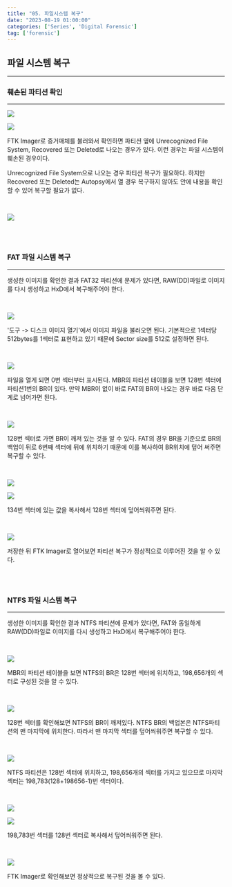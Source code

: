 ```yaml
---
title: "05. 파일시스템 복구"
date: "2023-08-19 01:00:00"
categories: ['Series', 'Digital Forensic']
tag: ['forensic']
---
```


## **파일 시스템 복구**
----

### 훼손된 파티션 확인
---

![](/assets/images/2023-08-19-forensic5/2023-08-19-00-49-48.png)

![](/assets/images/2023-08-19-forensic5/2023-08-19-00-50-50.png)

FTK Imager로 증거매체를 불러와서 확인하면 파티션 옆에 Unrecognized File System, Recovered 또는 Deleted로 나오는 경우가 있다. 이런 경우는 파일 시스템이 훼손된 경우이다.

Unrecognized File System으로 나오는 경우 파티션 복구가 필요하다. 하지만 Recovered 또는 Deleted는 Autopsy에서 열 경우 복구하지 않아도 안에 내용을 확인할 수 있어 복구할 필요가 없다.

<br>

![](/assets/images/2023-08-19-forensic5/2023-08-19-00-54-21.png)

<br>
<br>

### FAT 파일 시스템 복구
---

생성한 이미지를 확인한 결과 FAT32 파티션에 문제가 있다면, RAW(DD)파일로 이미지를 다시 생성하고 HxD에서 복구해주어야 한다.

<br>

![](/assets/images/2023-08-19-forensic5/2023-08-19-01-01-36.png)

'도구 -> 디스크 이미지 열기'에서 이미지 파일을 불러오면 된다. 기본적으로 1섹터당 512bytes를 1섹터로 표현하고 있기 때문에 Sector size를 512로 설정하면 된다.

<br>

![](/assets/images/2023-08-19-forensic5/2023-08-19-01-05-26.png)

파일을 열게 되면 0번 섹터부터 표시된다. MBR의 파티션 테이블을 보면 128번 섹터에 파티션1번의 BR이 있다. 만약 MBR이 없이 바로 FAT의 BR이 나오는 경우 바로 다음 단계로 넘어가면 된다.

<br>

![](/assets/images/2023-08-19-forensic5/2023-08-19-01-11-22.png)

128번 섹터로 가면 BR이 깨져 있는 것을 알 수 있다. FAT의 경우 BR을 기준으로 BR의 백업이 뒤로 6번째 섹터에 뒤에 위치하기 때문에 이를 복사하여 BR위치에 덮어 써주면 복구할 수 있다.

<br>

![](/assets/images/2023-08-19-forensic5/2023-08-19-01-13-25.png)

![](/assets/images/2023-08-19-forensic5/2023-08-19-01-15-52.png)

134번 섹터에 있는 값을 복사해서 128번 섹터에 덮어씌워주면 된다. 

<br>

![](/assets/images/2023-08-19-forensic5/2023-08-19-01-19-54.png)

저장한 뒤 FTK Imager로 열어보면 파티션 복구가 정상적으로 이루어진 것을 알 수 있다.

<br>
<br>

### NTFS 파일 시스템 복구
---

생성한 이미지를 확인한 결과 NTFS 파티션에 문제가 있다면, FAT와 동일하게 RAW(DD)파일로 이미지를 다시 생성하고 HxD에서 복구해주어야 한다.

<br>

![](/assets/images/2023-08-19-forensic5/2023-08-20-23-33-04.png)

MBR의 파티션 테이블을 보면 NTFS의 BR은 128번 섹터에 위치하고, 198,656개의 섹터로 구성된 것을 알 수 있다.

<br>

![](/assets/images/2023-08-19-forensic5/2023-08-20-23-35-06.png)

128번 섹터를 확인해보면 NTFS의 BR이 깨져있다. NTFS BR의 백업본은 NTFS파티션의 맨 마지막에 위치한다. 따라서 맨 마지막 섹터를 덮어씌워주면 복구할 수 있다.

<br>

![](/assets/images/2023-08-19-forensic5/2023-08-20-23-36-57.png)

NTFS 파티션은 128번 섹터에 위치하고, 198,656개의 섹터를 가지고 있으므로 마지막 섹터는 198,783(128+198656-1)번 섹터이다. 

<br>

![](/assets/images/2023-08-19-forensic5/2023-08-20-23-39-41.png)

![](/assets/images/2023-08-19-forensic5/2023-08-20-23-41-29.png)

198,783번 섹터를 128번 섹터로 복사해서 덮어씌워주면 된다.

<br>

![](/assets/images/2023-08-19-forensic5/2023-08-20-23-42-54.png)

FTK Imager로 확인해보면 정상적으로 복구된 것을 볼 수 있다.